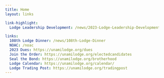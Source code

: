 ```yaml
---
title: Home
layout: links

link-highlight:
  Lodge Leadership Development: /news/2023-Lodge-Leadership-Development

links:
  108th Lodge Dinner: /news/108th-Lodge-Dinner
  NOAC: /noac
  2023 Dues: https://unamilodge.org/dues
  Join the Order: https://unamilodge.org/electedcandidates
  Seal the Bond: https://unamilodge.org/brotherhood
  Lodge Calendar: https://unamilodge.org/calendar/
  Lodge Trading Post: https://unamilodge.org/tradingpost
---
```

